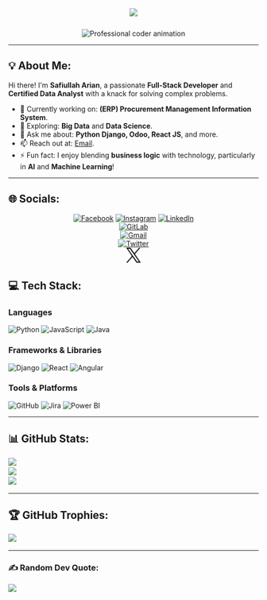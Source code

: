 <h1 align="center">
  <a href="https://git.io/typing-svg">
    <img src="https://readme-typing-svg.herokuapp.com/?lines=Hello,+There!+👋;I'm+Safiullah+Arian...;Full-Stack+Developer;Certified+Data+Analyst;Nice+to+meet+you!&center=true&size=30&color=fe428e">
  </a>
</h1>

<div align="center">
  <img src="https://github.com/user-attachments/assets/754f7f48-57b4-4b8f-9054-b21ef7803698" width="300px" alt="Professional coder animation" />
</div>

---

## 💡 About Me:
Hi there! I'm **Safiullah Arian**, a passionate **Full-Stack Developer** and **Certified Data Analyst** with a knack for solving complex problems.  
- 🔭 Currently working on: **(ERP) Procurement Management Information System**.  
- 🌱 Exploring: **Big Data** and **Data Science**.  
- 💬 Ask me about: **Python Django, Odoo, React JS**, and more.  
- 📫 Reach out at: [Email](mailto:ahsas.a246@gmail.com).  
- ⚡ Fun fact: I enjoy blending **business logic** with technology, particularly in **AI** and **Machine Learning**!  

---

## 🌐 Socials:

<div align="center">

[![Facebook](https://img.shields.io/badge/Facebook-%231877F2.svg?style=for-the-badge&logo=facebook&logoColor=white)](https://www.facebook.com/profile.php?id=100004678578540) 
[![Instagram](https://img.shields.io/badge/Instagram-%23E4405F.svg?style=for-the-badge&logo=instagram&logoColor=white)](https://www.instagram.com/safiullah_arian) 
[![LinkedIn](https://img.shields.io/badge/LinkedIn-%230077B5.svg?style=for-the-badge&logo=linkedin&logoColor=white)](https://www.linkedin.com/in/safiullaharian)  
[![GitLab](https://img.shields.io/badge/GitLab-%23181717.svg?style=for-the-badge&logo=gitlab&logoColor=white)](https://gitlab.com/safiullah-arian)  
[![Gmail](https://img.shields.io/badge/Gmail-D14836.svg?style=for-the-badge&logo=gmail&logoColor=white)](mailto:ahsas.a246@gmail.com)  
[![Twitter](https://img.shields.io/badge/Twitter-%231DA1F2.svg?style=for-the-badge&logo=twitter&logoColor=white)](https://x.com/safiullaharian1)  
<a href="https://x.com/safiullaharian1" target="_blank">
  <img src="https://github.com/devicons/devicon/blob/master/icons/twitter/twitter-original.svg" alt="Twitter" height="30" width="30">
</a>


</div>


## 💻 Tech Stack:
### Languages
![Python](https://img.shields.io/badge/python-3670A0?style=for-the-badge&logo=python&logoColor=ffdd54) 
![JavaScript](https://img.shields.io/badge/javascript-%23323330.svg?style=for-the-badge&logo=javascript&logoColor=%23F7DF1E) 
![Java](https://img.shields.io/badge/java-%23ED8B00.svg?style=for-the-badge&logo=openjdk&logoColor=white) 

### Frameworks & Libraries
![Django](https://img.shields.io/badge/django-%23092E20.svg?style=for-the-badge&logo=django&logoColor=white) 
![React](https://img.shields.io/badge/react-%2320232a.svg?style=for-the-badge&logo=react&logoColor=%2361DAFB) 
![Angular](https://img.shields.io/badge/angular-%23DD0031.svg?style=for-the-badge&logo=angular&logoColor=white) 

### Tools & Platforms
![GitHub](https://img.shields.io/badge/github-%23121011.svg?style=for-the-badge&logo=github&logoColor=white) 
![Jira](https://img.shields.io/badge/jira-%230A0FFF.svg?style=for-the-badge&logo=jira&logoColor=white) 
![Power BI](https://img.shields.io/badge/power_bi-F2C811?style=for-the-badge&logo=powerbi&logoColor=black)

---

## 📊 GitHub Stats:
![](https://github-readme-stats.vercel.app/api?username=safiullah-arian&theme=tokyonight&hide_border=true)  
![](https://github-readme-streak-stats.herokuapp.com/?user=safiullah-arian&theme=tokyonight&hide_border=true)  
![](https://github-readme-stats.vercel.app/api/top-langs/?username=safiullah-arian&theme=tokyonight&layout=compact&hide_border=true)

---

## 🏆 GitHub Trophies:
![](https://github-profile-trophy.vercel.app/?username=safiullah-arian&theme=radical&no-frame=false&no-bg=false&margin-w=4)

---

### ✍️ Random Dev Quote:
![](https://quotes-github-readme.vercel.app/api?type=horizontal&theme=radical)
